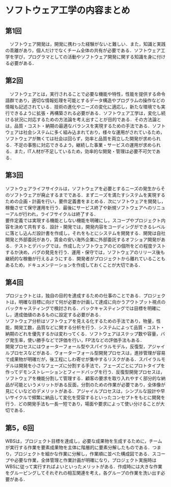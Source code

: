 # ソフトウェア工学の内容まとめ
## 第1回  
　ソフトウェア開発は，開発に携わった経験がないと難しい．また，知識と実践の乖離があり，個人だけでなくチーム全体の共有が必要である．ソフトウェア工学を学び，プログラマとしての活動やソフトウェア開発に関する知識を身に付ける必要がある．
## 第2回  
　ソフトウェアとは，実行されることで必要な機能や特性，性能を提供する命令語群であり，適切な情報処理を可能とするデータ構造やプログラムの操作などの情報も記述されている．技術の進化やニーズの変化に適応し，新たな環境でも実行できるように拡張・再構築される必要がある．ソフトウェア工学は，変化し続ける状況に対応するための方法論を考え出すことが目的である．その方法論とは，品質・コスト・納期の最適なバランスを実現するための手法である．ソフトウェアは社会システムに多く組み込まれており，様々な運用がされているため，ソフトウェアが無くては社会は回らず，効率と品質を両立した開発が求められる．不足の事態に対応できるよう，継続した事業・サービスの運用が求められる．また，IT人材が不足しているため，効率的な開発・管理は必要不可欠である．
## 第3回  
  ソフトウェアライフサイクルは，ソフトウェアを必要とするニーズの発生からそのソフトウェアが廃止するまでである．まずニーズを満たすシステムを実現するための企画・計画を行い，要件定義書をまとめる．次にソフトウェアを開発し，稼働させて保守運用を行う．最後にサービス終了や新規ソフトウェアへのリニューアルが行われ，ライフサイクルは終了する．  
  要件定義では実現する機能としない機能を明確にし，スコープやプロジェクト内容を決めて共有する．設計・開発では，開発内容をコーディングができるレベルに落とし込んだ設計書を作成し，それをもとにシステムを開発する．開発は自社開発と外部委託があり，賃金の安い海外企業に外部委託するオフショア開発がある．テストとデバッグでは，作成したソフトウェアのどの個所をどの程度テストするか決め，バグの発見を行う．運用・保守では，ソフトウェアのリリース後も継続的な稼働が行えるようにする．開発者がプロジェクトから離れていることもあるため，ドキュメンテーションを作成しておくことが大切である．
## 第4回  
  プロジェクトとは，独自の目的を達成するための仕事のことである．プロジェクトは，明確な目標に向けて何が必要か計画して達成に向かうアウトプット視点のバックキャスティングで検討される．バックキャスティングでは目標を明確にし，達成価値のあるものに設定する必要がある．  
  ソフトウェア分析はソフトウェアを見える化するための手法であり，物量，性能，開発工数，品質などに関する分析を行う．システムによって品質・コスト・納期のどれを優先するかは変わってくる．ソフトウェアはステップ数や容量，バグ発生率，使い勝手などで評価を行い，FP法などの評価手法もある．  
  開発プロセスにはウォーターフォール型やスパイラルモデル，反復型，アジャイルプロセスなどがある．ウォーターフォール型開発プロセスは，進捗管理が容易で成果物が明確だが，後工程にしわ寄せが集中するリスクがある．スパイラルモデルは開発を小さなフェーズに分割する手法で，フェーズごとにプロトタイプを作ってデモンストレーションとフィードバッグを行う．反復型開発プロセスは，ソフトウェアを機能分割して管理する．顧客の要求を取り入れやすく部分的な納品が可能というメリットがある反面，分割のための作業が必要であり，全体像が見にくいなどのデメリットがある．アジャイルプロセスは，シンプルな設計や早いサイクルで頻繁に納品して変化を受容するといったコンセプトをもとに開発を行う．どの開発手法も一長一短であり，場面や要求によって使い分けることが大切である．
## 第5，6回  
  WBSは，プロジェクト目標を達成し，必要な成果物を生成するために，チームが実行する作業を要素成果物を主体に階層的に要素分解したものである．つまり，プロジェクトを細かな作業に分解し，作業順に並べた構成図である．スコープや必要な作業，全体管理と作業計画が明確になり，プロジェクト実施時はWBSに従って実行すればよいといったメリットがある．作成時には大きな作業をグルーピングしてそれぞれの相互関連を考え，各グループの作業を洗い出す必要がある．

